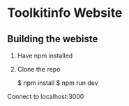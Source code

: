 Toolkitinfo Website
===================

Building the webiste
--------------------

1. Have npm installed
2. Clone the repo

    $ npm install
    $ npm run dev

Connect to localhost:3000

